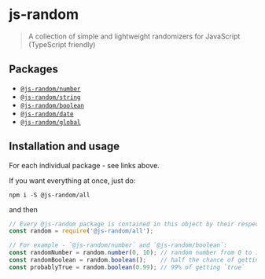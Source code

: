# js-random

> A collection of simple and lightweight randomizers for JavaScript (TypeScript friendly)

## Packages

- [`@js-random/number`](https://github.com/Raiondesu/js-random/tree/master/packages/number#readme)
- [`@js-random/string`](https://github.com/Raiondesu/js-random/tree/master/packages/string#readme)
- [`@js-random/boolean`](https://github.com/Raiondesu/js-random/tree/master/packages/boolean#readme)
- [`@js-random/date`](https://github.com/Raiondesu/js-random/tree/master/packages/date#readme)
- [`@js-random/global`](https://github.com/Raiondesu/js-random/tree/master/packages/global#readme)

## Installation and usage

For each individual package - see links above.

If you want everything at once, just do:
```
npm i -S @js-random/all
```
and then
```js
// Every @js-random package is contained in this object by their respective name
const random = require('@js-random/all');

// For example - `@js-random/number` and `@js-random/boolean`:
const randomNumber = random.number(0, 10); // random number from 0 to 10 (inclusive)
const randomBoolean = random.boolean();    // half the chance of getting `true` or `false`
const probablyTrue = random.boolean(0.99); // 99% of getting `true`
```
